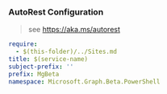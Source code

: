 ### AutoRest Configuration

> see https://aka.ms/autorest

``` yaml
require:
  - $(this-folder)/../Sites.md
title: $(service-name)
subject-prefix: ''
prefix: MgBeta
namespace: Microsoft.Graph.Beta.PowerShell
```
